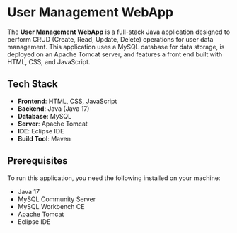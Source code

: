# User Management WebApp

The **User Management WebApp** is a full-stack Java application designed to perform CRUD (Create, Read, Update, Delete) operations for user data management. This application uses a MySQL database for data storage, is deployed on an Apache Tomcat server, and features a front end built with HTML, CSS, and JavaScript.

## Tech Stack
- **Frontend**: HTML, CSS, JavaScript
- **Backend**: Java (Java 17)
- **Database**: MySQL
- **Server**: Apache Tomcat
- **IDE**: Eclipse IDE
- **Build Tool**: Maven

## Prerequisites
To run this application, you need the following installed on your machine:
- Java 17
- MySQL Community Server
- MySQL Workbench CE
- Apache Tomcat
- Eclipse IDE

